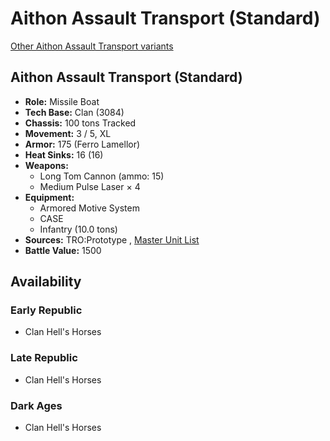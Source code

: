 # Aithon Assault Transport (Standard) 

[Other Aithon Assault Transport variants](../aithon_assault_transport.md) 

## Aithon Assault Transport (Standard) 

- **Role:** Missile Boat 
- **Tech Base:** Clan (3084) 
- **Chassis:** 100 tons Tracked 
- **Movement:** 3 / 5, XL 
- **Armor:** 175 (Ferro Lamellor) 
- **Heat Sinks:** 16 (16) 
- **Weapons:** 
  - Long Tom Cannon (ammo: 15) 
  - Medium Pulse Laser × 4 
- **Equipment:** 
  - Armored Motive System 
  - CASE 
  - Infantry (10.0 tons) 
- **Sources:** TRO:Prototype , [Master Unit List](http://masterunitlist.info/Unit/Details/3685/aithon-assault-transport-standard) 
- **Battle Value:** 1500 

## Availability 

### Early Republic 

- Clan Hell's Horses 

### Late Republic 

- Clan Hell's Horses 

### Dark Ages 

- Clan Hell's Horses 

